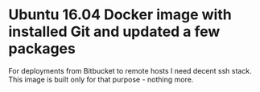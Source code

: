 # Ubuntu 16.04 Docker image with installed Git and updated a few packages

For deployments from Bitbucket to remote hosts I need decent ssh stack.
This image is built only for that purpose - nothing more.

